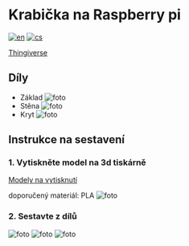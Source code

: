 <!-- [![Review Assignment Due Date](https://classroom.github.com/assets/deadline-readme-button-24ddc0f5d75046c5622901739e7c5dd533143b0c8e959d652212380cedb1ea36.svg)](https://classroom.github.com/a/V-0A61vX) -->
# Krabička na Raspberry pi
[![en](https://img.shields.io/badge/lang-en-blue.svg)](./README.md) [![cs](https://img.shields.io/badge/lang-cs-red.svg)](./README.cs.md)

[Thingiverse](https://www.thingiverse.com/)
## Díly
 - Základ ![foto]()
 - Stěna ![foto]()
 - Kryt ![foto]()

## Instrukce na sestavení
### 1. Vytiskněte model na 3d tiskárně
 [Modely na vytisknutí](./print)

 doporučený materiál: PLA
![foto]()

### 2. Sestavte z dílů
![foto]()
![foto]()
![foto]()

